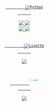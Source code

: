 <p align="center">

   <code>
      <a href="https://python.org">
         <img width=30 alt="Python" src="https://upload.wikimedia.org/wikipedia/commons/thumb/c/c3/Python-logo-notext.svg/2000px-Python-logo-notext.svg.png"/>
      </a>
   </code>

   <br/>
   
   <a href="https://github.com/4surix/atomion">
      <img width=320 src="https://github-readme-stats.vercel.app/api/pin/?username=4surix&repo=atomion&theme=default_repocard" />
   </a>

   <a href="https://github.com/4surix/atomion">
      <img width=320 src="https://cdn.discordapp.com/attachments/557310650569850881/768178259816874029/unknown.png" />
   </a>

   <br/>

   <a href="https://github.com/4surix/cliagramme">
      <img width=320 src="https://github-readme-stats.vercel.app/api/pin/?username=4surix&repo=cliagramme&theme=default_repocard" />
   </a>

   <a href="https://github.com/4surix/cliagramme">
      <img width=320 src="https://cdn.discordapp.com/attachments/557310650569850881/768178202413236254/unknown.png" />
   </a>
   
   <br/>
   
   <code>
      <a href="http://langagelinotte.free.fr/wordpress/">
         <img width=30 alt="Linotte" src="http://langagelinotte.free.fr/images/logo22.png"/>
      </a>
   </code>
   
   <br/>

   <a href="https://github.com/4surix/dictionnaire_linotte">
      <img width=320 src="https://github-readme-stats.vercel.app/api/pin/?username=4surix&repo=dictionnaire_linotte&theme=default_repocard" />
   </a>

   <br/>

   <code>
      <a href="https://github.com/ArkScript-lang/Ark">
         <img width=30 alt="ArkScript" src="https://github.com/ArkScript-lang/Ark/blob/dev/images/ArkTransparent-by-mazz.png"/>
      </a>
   </code>

   <br/>

   <a href="https://github.com/4surix/arkscord">
      <img width=320 src="https://github-readme-stats.vercel.app/api/pin/?username=4surix&repo=arkscord&theme=default_repocard" />
   </a>

   <br/>

</p>
